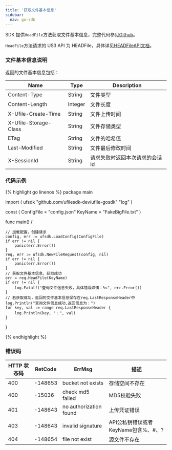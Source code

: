 ```yaml
---  
title: '获取文件基本信息'
sidebar:
  nav: go-sdk
---
```

SDK 提供`HeadFile`方法获取文件基本信息，完整代码参见[Github](https://github.com/ufilesdk-dev/ufile-gosdk/blob/master/file.go)。

`HeadFile`方法请求的 US3 API 为 HEADFile，具体详见[HEADFileAPI文档](https://docs.ucloud.cn/api/ufile-api/head_file)。

### 文件基本信息说明

返回的文件基本信息包括：

| Name           | Type    | Description                    |
| -------------- | ------- | ------------------------------ |
| Content-Type   | String  | 文件类型             |
| Content-Length | Integer | 文件长度             |
| X-Ufile-Create-Time  | String  | 文件上传时间 			|
| X-Ufile-Storage-Class | String | 文件存储类型 			|
| ETag           | String  | 文件的哈希值      |
| Last-Modified	 | String  | 文件最后修改时间				|
| X-SessionId    | String  | 请求失败时返回本次请求的会话Id |

### 代码示例

<div class="copyable" markdown="1">

{% highlight go linenos %}
package main

import (
	ufsdk "github.com/ufilesdk-dev/ufile-gosdk"
	"log"
)

const (
	ConfigFile = "config.json"
	KeyName = "FakeBigFile.txt"
)

func main() {

	// 加载配置，创建请求
	config, err := ufsdk.LoadConfig(ConfigFile)
	if err != nil {
		panic(err.Error())
	}
	req, err := ufsdk.NewFileRequest(config, nil)
	if err != nil {
		panic(err.Error())
	}
	// 获取文件基本信息，获取成功
	err = req.HeadFile(KeyName)
	if err != nil {
		log.Fatalf("查询文件信息失败，具体错误详情：%s", err.Error())
	}
	// 若获取成功，返回的文件基本信息保存在req.LastResponseHeader中
	log.Println("查询文件信息成功,返回信息为：")
	for key, val := range req.LastResponseHeader {
		log.Println(key, "：", val)
	}
}

{% endhighlight %}
</div>

### 错误码

| HTTP 状态码 | RetCode | ErrMsg                 | 描述                                |
| ----------- | ------- | ---------------------- | ----------------------------------- |
| 400         | -148653 | bucket not exists      | 存储空间不存在                      |
| 400         | -15036  | check md5 failed       | MD5校验失败                         |
| 401         | -148643 | no authorization found | 上传凭证错误                        |
| 403         | -148643 | invalid signature      | API公私钥错误或者KeyName包含%、#、? |
| 404         | -148654 | file not exist         | 源文件不存在                        |

